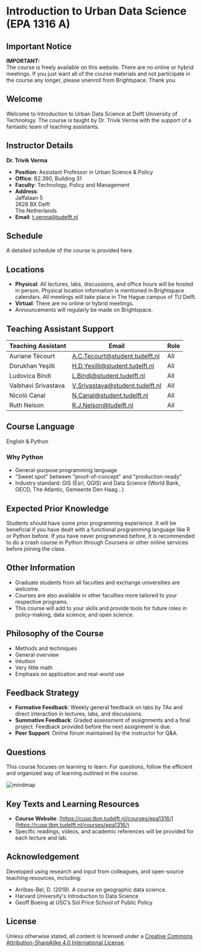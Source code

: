 # Introduction to Urban Data Science (EPA 1316 A)

## Important Notice
**IMPORTANT:**  
The course is freely available on this website. There are no online or hybrid meetings. If you just want all of the course materials and not participate in the course any longer, please unenroll from Brightspace. Thank you.

## Welcome
Welcome to Introduction to Urban Data Science at Delft University of Technology. The course is taught by Dr. Trivik Verma with the support of a fantastic team of teaching assistants.

## Instructor Details
**Dr. Trivik Verma**  
- **Position**: Assistant Professor in Urban Science & Policy  
- **Office**: B2.390, Building 31  
- **Faculty**: Technology, Policy and Management  
- **Address**:  
  Jaffalaan 5  
  2628 BX Delft  
  The Netherlands  
- **Email**: t.verma@tudelft.nl

## Schedule
A detailed schedule of the course is provided here.

## Locations
- **Physical**: All lectures, labs, discussions, and office hours will be hosted in person. Physical location information is mentioned in Brightspace calendars. All meetings will take place in The Hague campus of TU Delft.
- **Virtual**: There are no online or hybrid meetings.  
- Announcements will regularly be made on Brightspace.

## Teaching Assistant Support
| Teaching Assistant   | Email                          | Role |
|----------------------|--------------------------------|------|
| Auriane Técourt      | A.C.Tecourt@student.tudelft.nl  | All  |
| Dorukhan Yeşilli     | H.D.Yesilli@student.tudelft.nl  | All  |
| Ludovica Bindi       | L.Bindi@student.tudelft.nl  | All  |
| Vaibhavi Srivastava  | V.Srivastava@student.tudelft.nl | All  |
| Nicolò Canal         | N.Canal@student.tudelft.nl | All  |
| Ruth Nelson          | R.J.Nelson@tudelft.nl      | All  |

## Course Language
English & Python

### Why Python
- General-purpose programming language
- "Sweet spot" between "proof-of-concept" and "production-ready"
- Industry standard: GIS (Esri, QGIS) and Data Science (World Bank, OECD, The Atlantic, Gemeente Den Haag…)

## Expected Prior Knowledge
Students should have some prior programming experience. It will be beneficial if you have dealt with a functional programming language like R or Python before. If you have never programmed before, it is recommended to do a crash course in Python through Coursera or other online services before joining the class.

## Other Information
- Graduate students from all faculties and exchange universities are welcome.
- Courses are also available in other faculties more tailored to your respective programs.
- This course will add to your skills and provide tools for future roles in policy-making, data science, and open science.

## Philosophy of the Course
- Methods and techniques
- General overview
- Intuition
- Very little math
- Emphasis on application and real-world use

## Feedback Strategy
- **Formative Feedback**: Weekly general feedback on labs by TAs and direct interaction in lectures, labs, and discussions.
- **Summative Feedback**: Graded assessment of assignments and a final project. Feedback provided before the next assignment is due.
- **Peer Support**: Online forum maintained by the instructor for Q&A.

## Questions
This course focuses on learning to learn. For questions, follow the efficient and organized way of learning outlined in the course.

![mindmap](mindmap.png)

## Key Texts and Learning Resources
- **Course Website**: [https://cusp.tbm.tudelft.nl/courses/epa1316/](https://cusp.tbm.tudelft.nl/courses/epa1316/)
- Specific readings, videos, and academic references will be provided for each lecture and lab.

## Acknowledgement
Developed using research and input from colleagues, and open-source teaching resources, including:
- Arribas-Bel, D. (2019). A course on geographic data science.
- Harvard University's Introduction to Data Science
- Geoff Boeing at USC’s Sol Price School of Public Policy

## License
Unless otherwise stated, all content is licensed under a [Creative Commons Attribution-ShareAlike 4.0 International License](https://creativecommons.org/licenses/by-sa/4.0/).

